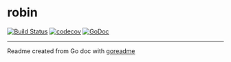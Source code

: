 # robin

[![Build Status](https://travis-ci.org/robin-io/robin.io-go.svg?branch=master)](https://travis-ci.org/robin-io/robin.io-go)
[![codecov](https://codecov.io/gh/robin-io/robin.io-go/branch/master/graph/badge.svg)](https://codecov.io/gh/robin-io/robin.io-go)
[![GoDoc](https://img.shields.io/badge/pkg.go.dev-doc-blue)](http://pkg.go.dev/github.com/robin-io/robin.io-go)

---
Readme created from Go doc with [goreadme](https://github.com/posener/goreadme)
